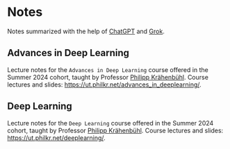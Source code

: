 # Notes

Notes summarized with the help of [ChatGPT](https://chatgpt.com/) and [Grok](https://chatgpt.com/).

## Advances in Deep Learning 
Lecture notes for the `Advances in Deep Learning` course offered in the Summer 2024 cohort, taught by Professor [Philipp Krähenbühl](https://www.philkr.net/).
Course lectures and slides: https://ut.philkr.net/advances_in_deeplearning/.

## Deep Learning

Lecture notes for the `Deep Learning` course offered in the Summer 2024 cohort, taught by Professor [Philipp Krähenbühl](https://www.philkr.net/).
Course lectures and slides: https://ut.philkr.net/deeplearning/.
